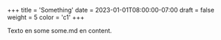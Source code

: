 +++
title = 'Something'
date = 2023-01-01T08:00:00-07:00
draft = false
weight = 5
color = 'c1'
+++

Texto en some some.md en content.
